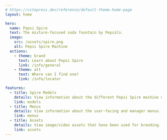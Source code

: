 ```yaml
---
# https://vitepress.dev/reference/default-theme-home-page
layout: home

hero:
  name: Pepsi Spire
  text: The mixture-focused soda fountain by PepsiCo.
  image:
    src: /assets/spire.png
    alt: Pepsi Spire Machine
  actions:
    - theme: brand
      text: Learn about Pepsi Spire
      link: /info/general
    - theme: alt
      text: Where can I find one?
      link: /info/locator

features:
  - title: Spire Models
    details: View information about the different Pepsi Spire machine models.
    link: models
  - title: Menus
    details: View information about the user-facing and manager menus.
    link: menus
  - title: Assets
    details: View image/video assets that have been used for branding.
    link: assets
---
```


